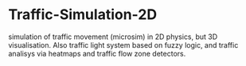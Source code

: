 # Traffic-Simulation-2D
simulation of traffic movement (microsim) in 2D physics, but 3D visualisation. Also traffic light system based on fuzzy logic, and traffic analisys via heatmaps and traffic flow zone detectors.
